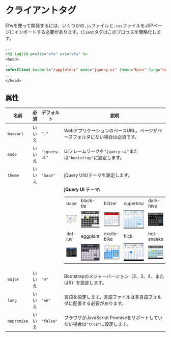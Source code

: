 # クライアントタグ

Efwを使って開発するには、いくつかの`.js`ファイルと`.css`ファイルをJSPページにインポートする必要があります。`Client`タグはこのプロセスを簡略化します。

```jsp
...
<%@ taglib prefix="efw" uri="efw" %>
<head>
...
<efw:Client baseurl="/appfolder" mode="jquery-ui" theme="base" lang="en" /> // efw:client または efw:CLIENT
...
</head>
```
## 属性

| 名前 | 必須 | デフォルト | 説明 |
|---|---|---|---|
| `baseurl` | いいえ | `"."` | WebアプリケーションのベースURL。ページがベースフォルダにない場合は必須です。 |
| `mode` | いいえ | `"jquery-ui"` | UIフレームワークを`"jquery-ui"`または`"bootstrap"`に設定します。 |
| `theme` | いいえ | `"base"` | jQuery UIのテーマを設定します。 |
|  |  |  | **jQuery UI テーマ:**<table><tr><td>base</td><td>black-tie</td><td>blitzer</td><td>cupertino</td><td>dark-hive</td></tr><tr><td>![Base Theme](../img/themes/base.png)</td><td>![Black Tie Theme](../img/themes/black-tie.png)</td><td>![Blitzer Theme](../img/themes/blitzer.png)</td><td>![Cupertino Theme](../img/themes/cupertino.png)</td><td>![Dark Hive Theme](../img/themes/dark-hive.png)</td></tr><tr><td>dot-luv</td><td>eggplant</td><td>excite-bike</td><td>flick</td><td>hot-sneaks</td></tr><tr><td>![Dot Luv Theme](../img/themes/dot-luv.png)</td><td>![Eggplant Theme](../img/themes/eggplant.png)</td><td>![Excite Bike Theme](../img/themes/excite-bike.png)</td><td>![Flick Theme](../img/themes/flick.png)</td><td>![Hot Sneaks Theme](../img/themes/hot-sneaks.png)</td></tr></table> |
| `major` | いいえ | `"4"` | Bootstrapのメジャーバージョン（2、3、4、または5）を設定します。 |
| `lang` | いいえ | `"en"` | 言語を設定します。言語ファイルは多言語フォルダに配置する必要があります。 |
| `nopromise` | いいえ | `"false"` | ブラウザがJavaScript Promiseをサポートしていない場合は`"true"`に設定します。 |
